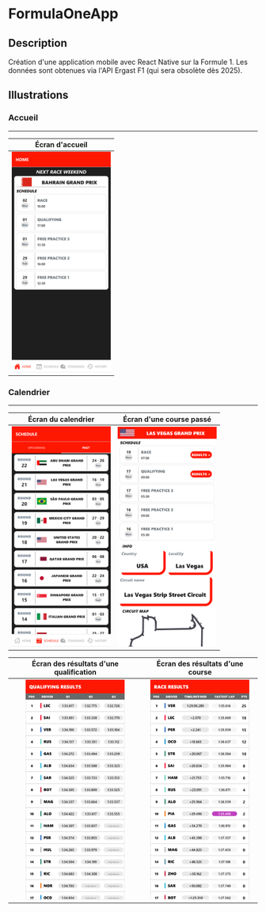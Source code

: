 # FormulaOneApp

## Description
Création d'une application mobile avec React Native sur la Formule 1. Les données sont obtenues via l'API Ergast F1 (qui sera obsolète dès 2025).

## Illustrations
### Accueil
---
<div align="center">
  
| Écran d'accueil |
| :-: |
| <img src="https://github.com/David-SDA/FormulaOneApp/blob/master/images/ecran_accueil.png" width="200"> |
</div>

### Calendrier
---
<div align="center">
  
| Écran du calendrier | Écran d'une course passé |
| :-: | :-: |
| <img src="https://github.com/David-SDA/FormulaOneApp/blob/master/images/calendrier/ecran_calendrier.png" width="200"> | <img src="https://github.com/David-SDA/FormulaOneApp/blob/master/images/calendrier/ecran_calendrier_course_passe.png" width="200"> |
</div>

<div align="center">

| Écran des résultats d'une qualification | Écran des résultats d'une course |
| :-: | :-: |
| <img src="https://github.com/David-SDA/FormulaOneApp/blob/master/images/calendrier/ecran_calendrier_resultat_qualif.png" width="200"> | <img src="https://github.com/David-SDA/FormulaOneApp/blob/master/images/calendrier/ecran_calendrier_resultat_course.png" width="200"> |
</div>
